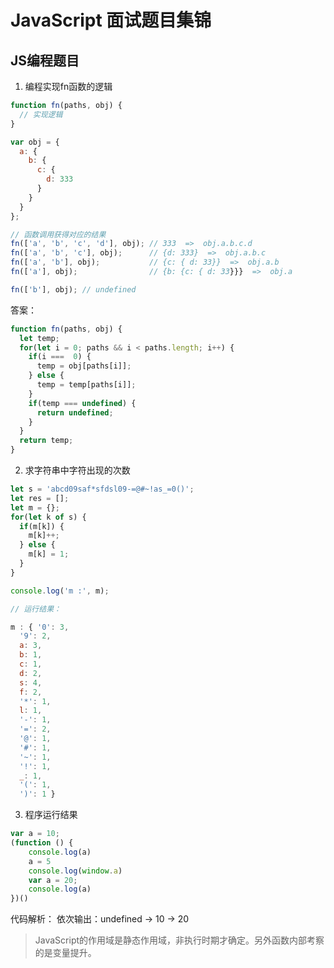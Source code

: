 # JavaScript 面试题目集锦

## JS编程题目

1. 编程实现fn函数的逻辑

```js
function fn(paths, obj) {
  // 实现逻辑
}

var obj = {
  a: {
    b: {
      c: {
        d: 333
      }
    }
  }
};

// 函数调用获得对应的结果
fn(['a', 'b', 'c', 'd'], obj); // 333  =>  obj.a.b.c.d
fn(['a', 'b', 'c'], obj);      // {d: 333}  =>  obj.a.b.c
fn(['a', 'b'], obj);           // {c: { d: 33}}  =>  obj.a.b
fn(['a'], obj);                // {b: {c: { d: 33}}}  =>  obj.a

fn(['b'], obj); // undefined
```

答案：

```js
function fn(paths, obj) {
  let temp;
  for(let i = 0; paths && i < paths.length; i++) {
    if(i ===  0) {
      temp = obj[paths[i]];
    } else {
      temp = temp[paths[i]];
    }
    if(temp === undefined) {
      return undefined;
    }
  }
  return temp;
}

```

2. 求字符串中字符出现的次数

```js
let s = 'abcd09saf*sfdsl09-=@#~!as_=0()';
let res = [];
let m = {};
for(let k of s) {
  if(m[k]) {
    m[k]++;
  } else {
    m[k] = 1;
  }
}

console.log('m :', m);

// 运行结果：

m : { '0': 3,
  '9': 2,
  a: 3,
  b: 1,
  c: 1,
  d: 2,
  s: 4,
  f: 2,
  '*': 1,
  l: 1,
  '-': 1,
  '=': 2,
  '@': 1,
  '#': 1,
  '~': 1,
  '!': 1,
  _: 1,
  '(': 1,
  ')': 1 }
```

3. 程序运行结果

```js
var a = 10;
(function () {
    console.log(a)
    a = 5
    console.log(window.a)
    var a = 20;
    console.log(a)
})()
```

代码解析：
依次输出：undefined -> 10 -> 20

> JavaScript的作用域是静态作用域，非执行时期才确定。另外函数内部考察的是变量提升。
